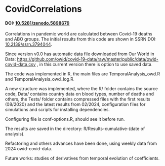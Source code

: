# CovidCorrelations
#### DOI: [10.5281/zenodo.5898679](https://zenodo.org/doi/10.5281/zenodo.5898679)
Correlations in pandemic world are calculated between Covid-19 deaths and ABO groups. The initial results from this code are shown in SSRN DOI: [10.2139/ssrn.3794044](http://dx.doi.org/10.2139/ssrn.3794044).

Since version v0.0 has automatic data file downloaded from  Our World in Data: <https://github.com/owid/covid-19-data/raw/master/public/data/owid-covid-data.csv> , in this current version there is option to use saved data.

The code was implemented in R, the main files are TemporalAnalysis_owd.R and TemporalAnalysis_owd_log.R.

A new structure was implemented, where the R/ folder contains the source code, Data/ contains country data on blood types, number of deaths and others, the Tests/ folder contains compressed files with the first results (08/2020) and the latest results from 02/2024, configuration files for simulations and scripts for installing dependencies.

Configuring file is conf-options.R, should see it before run.

The results are saved in the directory: R/Results-cumulative-(date of analysis).

Refactoring and others advances have been done, using weekly data from 2024 owid-covid-data.

Future works: studies of derivatives from temporal evolution of coefficients.
